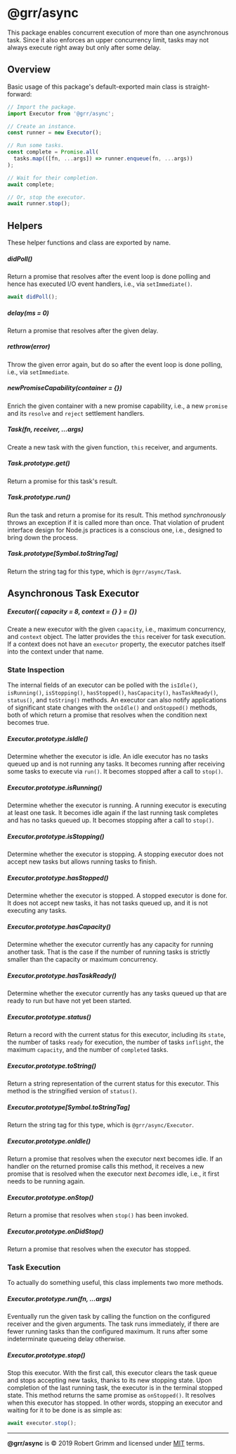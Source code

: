 # @grr/async

This package enables concurrent execution of more than one asynchronous task.
Since it also enforces an upper concurrency limit, tasks may not always execute
right away but only after some delay.

## Overview

Basic usage of this package's default-exported main class is straight-forward:

```js
// Import the package.
import Executor from '@grr/async';

// Create an instance.
const runner = new Executor();

// Run some tasks.
const complete = Promise.all(
  tasks.map(([fn, ...args]) => runner.enqueue(fn, ...args))
);

// Wait for their completion.
await complete;

// Or, stop the executor.
await runner.stop();
```

## Helpers

These helper functions and class are exported by name.

##### didPoll()

Return a promise that resolves after the event loop is done polling and hence
has executed I/O event handlers, i.e., via `setImmediate()`.

```js
await didPoll();
```

##### delay(ms = 0)

Return a promise that resolves after the given delay.

##### rethrow(error)

Throw the given error again, but do so after the event loop is done polling,
i.e., via `setImmediate`.

##### newPromiseCapability(container = {})

Enrich the given container with a new promise capability, i.e., a new `promise`
and its `resolve` and `reject` settlement handlers.

##### Task(fn, receiver, ...args)

Create a new task with the given function, `this` receiver, and arguments.

##### Task.prototype.get()

Return a promise for this task's result.

##### Task.prototype.run()

Run the task and return a promise for its result. This method _synchronously_
throws an exception if it is called more than once. That violation of prudent
interface design for Node.js practices is a conscious one, i.e., designed to
bring down the process.

##### Task.prototype[Symbol.toStringTag]

Return the string tag for this type, which is `@grr/async/Task`.


## Asynchronous Task Executor

##### Executor({ capacity = 8, context = {} } = {})

Create a new executor with the given `capacity`, i.e., maximum concurrency, and
`context` object. The latter provides the `this` receiver for task execution. If
a context does not have an `executor` property, the executor patches itself into
the context under that name.

### State Inspection

The internal fields of an executor can be polled with the `isIdle()`,
`isRunning()`, `isStopping()`, `hasStopped()`, `hasCapacity()`,
`hasTaskReady()`, `status()`, and `toString()` methods. An executor can also
notify applications of significant state changes with the `onIdle()` and
`onStopped()` methods, both of which return a promise that resolves when the
condition next becomes true.

##### Executor.prototype.isIdle()

Determine whether the executor is idle. An idle executor has no tasks queued up
and is not running any tasks. It becomes running after receiving some tasks to
execute via `run()`. It becomes stopped after a call to `stop()`.

##### Executor.prototype.isRunning()

Determine whether the executor is running. A running executor is executing at
least one task. It becomes idle again if the last running task completes and has
no tasks queued up. It becomes stopping after a call to `stop()`.

##### Executor.prototype.isStopping()

Determine whether the executor is stopping. A stopping executor does not accept
new tasks but allows running tasks to finish.

##### Executor.prototype.hasStopped()

Determine whether the executor is stopped. A stopped executor is done for. It
does not accept new tasks, it has not tasks queued up, and it is not executing
any tasks.

##### Executor.prototype.hasCapacity()

Determine whether the executor currently has any capacity for running another
task. That is the case if the number of running tasks is strictly smaller than
the capacity or maximum concurrency.

##### Executor.prototype.hasTaskReady()

Determine whether the executor currently has any tasks queued up that are ready
to run but have not yet been started.

##### Executor.prototype.status()

Return a record with the current status for this executor, including its
`state`, the number of tasks `ready` for execution, the number of tasks
`inflight`, the maximum `capacity`, and the number of `completed` tasks.

##### Executor.prototype.toString()

Return a string representation of the current status for this executor. This
method is the stringified version of `status()`.

##### Executor.prototype[Symbol.toStringTag]

Return the string tag for this type, which is `@grr/async/Executor`.

##### Executor.prototype.onIdle()

Return a promise that resolves when the executor next becomes idle. If an
handler on the returned promise calls this method, it receives a new promise
that is resolved when the executor next _becomes_ idle, i.e., it first needs to
be running again.

##### Executor.prototype.onStop()

Return a promise that resolves when `stop()` has been invoked.

##### Executor.prototype.onDidStop()

Return a promise that resolves when the executor has stopped.


### Task Execution

To actually do something useful, this class implements two more methods.

##### Executor.prototype.run(fn, ...args)

Eventually run the given task by calling the function on the configured receiver
and the given arguments. The task runs immediately, if there are fewer running
tasks than the configured maximum. It runs after some indeterminate queueing
delay otherwise.

##### Executor.prototype.stop()

Stop this executor. With the first call, this executor clears the task queue and
stops accepting new tasks, thanks to its new stopping state. Upon completion of
the last running task, the executor is in the terminal stopped state. This
method returns the same promise as `onStopped()`. It resolves when this executor
has stopped. In other words, stopping an executor and waiting for it to be done
is as simple as:

```js
await executor.stop();
```

---

__@grr/async__ is © 2019 Robert Grimm and licensed under [MIT](LICENSE) terms.
